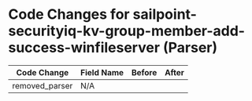 # Code Changes for sailpoint-securityiq-kv-group-member-add-success-winfileserver (Parser)

| Code Change | Field Name | Before | After |
|-------------|------------|--------|-------|
| removed_parser | N/A |  |  |